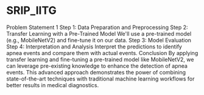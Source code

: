 # SRIP_IITG
Problem Statement 1
Step 1: Data Preparation and Preprocessing
Step 2: Transfer Learning with a Pre-Trained Model
We'll use a pre-trained model (e.g., MobileNetV2) and fine-tune it on our data.
Step 3: Model Evaluation
Step 4: Interpretation and Analysis
Interpret the predictions to identify apnea events and compare them with actual events.
Conclusion
By applying transfer learning and fine-tuning a pre-trained model like MobileNetV2, 
we can leverage pre-existing knowledge to enhance the detection of apnea events. 
This advanced approach demonstrates the power of combining state-of-the-art techniques 
with traditional machine learning workflows for better results in medical diagnostics.
